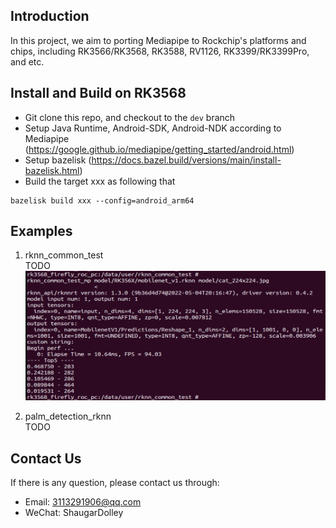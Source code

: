 

## Introduction

In this project, we aim to porting Mediapipe to Rockchip's platforms and chips, including RK3566/RK3568, RK3588, RV1126, RK3399/RK3399Pro, and etc.

## Install and Build on RK3568

- Git clone this repo, and checkout to the `dev` branch
- Setup Java Runtime, Android-SDK, Android-NDK according to Mediapipe (https://google.github.io/mediapipe/getting_started/android.html)
- Setup bazelisk (https://docs.bazel.build/versions/main/install-bazelisk.html)
- Build the target xxx as following that
```shell
bazelisk build xxx --config=android_arm64
```

## Examples

1. rknn_common_test  
TODO
![](mediapipe/examples/data/rknn_common_test_mp.png)

2. palm_detection_rknn  
TODO

## Contact Us

If there is any question, please contact us through: 

- Email:  3113291906@qq.com 
- WeChat: ShaugarDolley

